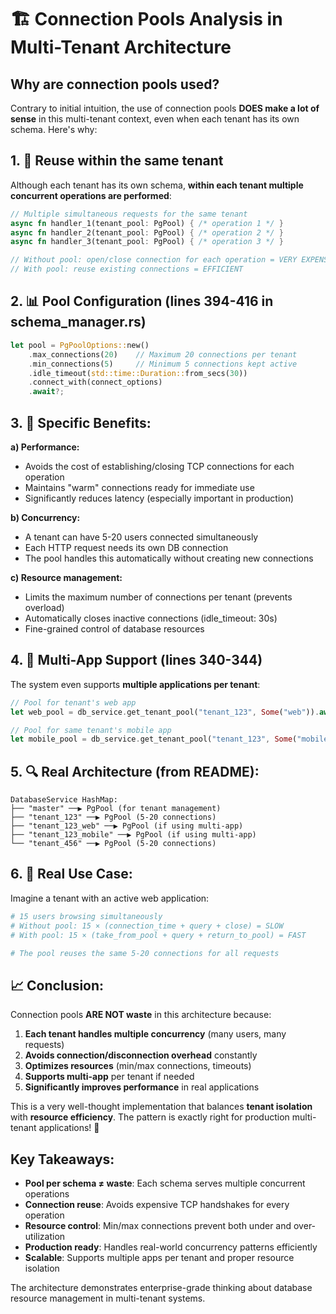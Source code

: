 # 🏗️ **Connection Pools Analysis in Multi-Tenant Architecture**

## **Why are connection pools used?**

Contrary to initial intuition, the use of connection pools **DOES make a lot of sense** in this multi-tenant context, even when each tenant has its own schema. Here's why:

## **1. 🔄 Reuse within the same tenant**

Although each tenant has its own schema, **within each tenant multiple concurrent operations are performed**:

```rust
// Multiple simultaneous requests for the same tenant
async fn handler_1(tenant_pool: PgPool) { /* operation 1 */ }
async fn handler_2(tenant_pool: PgPool) { /* operation 2 */ }
async fn handler_3(tenant_pool: PgPool) { /* operation 3 */ }

// Without pool: open/close connection for each operation = VERY EXPENSIVE
// With pool: reuse existing connections = EFFICIENT
```

## **2. 📊 Pool Configuration (lines 394-416 in schema_manager.rs)**

```rust
let pool = PgPoolOptions::new()
    .max_connections(20)    // Maximum 20 connections per tenant
    .min_connections(5)     // Minimum 5 connections kept active
    .idle_timeout(std::time::Duration::from_secs(30))
    .connect_with(connect_options)
    .await?;
```

## **3. 🎯 Specific Benefits:**

**a) Performance:**
- Avoids the cost of establishing/closing TCP connections for each operation
- Maintains "warm" connections ready for immediate use
- Significantly reduces latency (especially important in production)

**b) Concurrency:**
- A tenant can have 5-20 users connected simultaneously
- Each HTTP request needs its own DB connection
- The pool handles this automatically without creating new connections

**c) Resource management:**
- Limits the maximum number of connections per tenant (prevents overload)
- Automatically closes inactive connections (idle_timeout: 30s)
- Fine-grained control of database resources

## **4. 🌟 Multi-App Support (lines 340-344)**

The system even supports **multiple applications per tenant**:

```rust
// Pool for tenant's web app
let web_pool = db_service.get_tenant_pool("tenant_123", Some("web")).await?;

// Pool for same tenant's mobile app  
let mobile_pool = db_service.get_tenant_pool("tenant_123", Some("mobile")).await?;
```

## **5. 🔍 Real Architecture (from README):**

```
DatabaseService HashMap:
├── "master" ──▶ PgPool (for tenant management)
├── "tenant_123" ──▶ PgPool (5-20 connections)  
├── "tenant_123_web" ──▶ PgPool (if using multi-app)
├── "tenant_123_mobile" ──▶ PgPool (if using multi-app)
└── "tenant_456" ──▶ PgPool (5-20 connections)
```

## **6. 🚀 Real Use Case:**

Imagine a tenant with an active web application:

```bash
# 15 users browsing simultaneously
# Without pool: 15 × (connection_time + query + close) = SLOW
# With pool: 15 × (take_from_pool + query + return_to_pool) = FAST

# The pool reuses the same 5-20 connections for all requests
```

## **📈 Conclusion:**

Connection pools **ARE NOT waste** in this architecture because:

1. **Each tenant handles multiple concurrency** (many users, many requests)
2. **Avoids connection/disconnection overhead** constantly  
3. **Optimizes resources** (min/max connections, timeouts)
4. **Supports multi-app** per tenant if needed
5. **Significantly improves performance** in real applications

This is a very well-thought implementation that balances **tenant isolation** with **resource efficiency**. The pattern is exactly right for production multi-tenant applications! 🎯

## **Key Takeaways:**

- **Pool per schema ≠ waste**: Each schema serves multiple concurrent operations
- **Connection reuse**: Avoids expensive TCP handshakes for every operation
- **Resource control**: Min/max connections prevent both under and over-utilization
- **Production ready**: Handles real-world concurrency patterns efficiently
- **Scalable**: Supports multiple apps per tenant and proper resource isolation

The architecture demonstrates enterprise-grade thinking about database resource management in multi-tenant systems. 